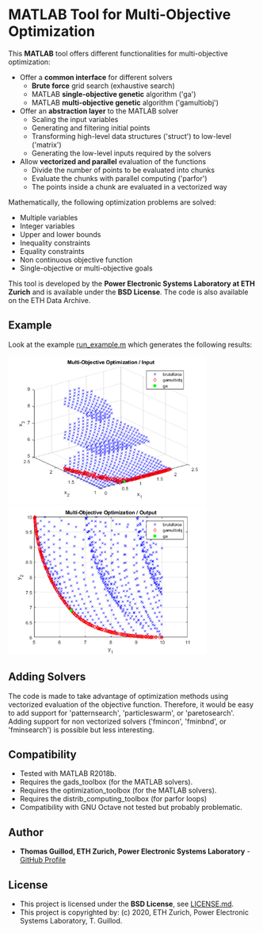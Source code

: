 # MATLAB Tool for Multi-Objective Optimization

This **MATLAB** tool offers different functionalities for multi-objective optimization:
* Offer a **common interface** for different solvers
    * **Brute force** grid search (exhaustive search)
    * MATLAB **single-objective genetic** algorithm ('ga')
    * MATLAB **multi-objective genetic** algorithm ('gamultiobj')
* Offer an **abstraction layer** to the MATLAB solver
    * Scaling the input variables
    * Generating and filtering initial points
    * Transforming high-level data structures ('struct') to low-level ('matrix')
    * Generating the low-level inputs required by the solvers
* Allow **vectorized and parallel** evaluation of the functions
    * Divide the number of points to be evaluated into chunks
    * Evaluate the chunks with parallel computing ('parfor')
    * The points inside a chunk are evaluated in a vectorized way

Mathematically, the following optimization problems are solved:
* Multiple variables
* Integer variables
* Upper and lower bounds
* Inequality constraints
* Equality constraints
* Non continuous objective function
* Single-objective or multi-objective goals

This tool is developed by the **Power Electronic Systems Laboratory at ETH Zurich** and is available under the **BSD License**. The code is also available on the ETH Data Archive.

## Example

Look at the example [run_example.m](run_example.m) which generates the following results:

<p float="middle">
    <img src="readme_img/input.png" width="400">
    <img src="readme_img/output.png" width="400">
</p>

## Adding Solvers

The code is made to take advantage of optimization methods using vectorized evaluation of the objective function.
Therefore, it would be easy to add support for 'patternsearch', 'particleswarm', or 'paretosearch'.
Adding support for non vectorized solvers ('fmincon', 'fminbnd', or 'fminsearch') is possible but less interesting.

## Compatibility

* Tested with MATLAB R2018b.
* Requires the gads_toolbox (for the MATLAB solvers).
* Requires the optimization_toolbox (for the MATLAB solvers).
* Requires the distrib_computing_toolbox (for parfor loops)
* Compatibility with GNU Octave not tested but probably problematic.

## Author

* **Thomas Guillod, ETH Zurich, Power Electronic Systems Laboratory** - [GitHub Profile](https://github.com/otvam)

## License

* This project is licensed under the **BSD License**, see [LICENSE.md](LICENSE.md).
* This project is copyrighted by: (c) 2020, ETH Zurich, Power Electronic Systems Laboratory, T. Guillod.
